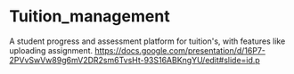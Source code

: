 # Tuition_management
A student progress and assessment platform for tuition's, with features like uploading assignment. 
https://docs.google.com/presentation/d/16P7-2PVvSwVw89g6mV2DR2sm6TvsHt-93S16ABKngYU/edit#slide=id.p
